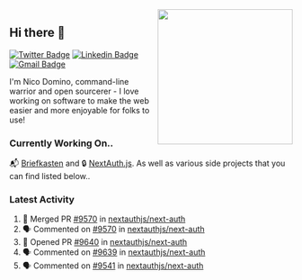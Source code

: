 <img align="right" src="https://user-images.githubusercontent.com/7415984/172472491-91b16eac-fa22-4ecf-92df-d687139fd1f9.gif" width="240" />

## Hi there 👋

[![Twitter Badge](https://img.shields.io/badge/-@ndom91-1ca0f1?style=flat-square&labelColor=1ca0f1&logo=twitter&logoColor=white&link=https://twitter.com/ndom91)](https://twitter.com/ndom91) [![Linkedin Badge](https://img.shields.io/badge/-ndom91-blue?style=flat-square&logo=Linkedin&logoColor=white&link=https://www.linkedin.com/in/ndom91/)](https://www.linkedin.com/in/ndom91/) [![Gmail Badge](https://img.shields.io/badge/-yo@ndo.dev-c14438?style=flat-square&logo=mail.ru&logoColor=white&link=mailto:yo@ndo.dev)](mailto:yo@ndo.dev)

I'm Nico Domino, command-line warrior and open sourcerer - I love working on software to make the web easier and more enjoyable for folks to use! 

### Currently Working On..

📬 [Briefkasten](https://briefkastenhq.com) and 🔒 [NextAuth.js](https://github.com/nextauthjs/next-auth). As well as various side projects that you can find listed below..

<!--START_SECTION_PROFILE_VIEWS:readme-info-->
<!--END_SECTION_PROFILE_VIEWS:readme-info-->

<!--START_SECTION_DAILY_COMMIT:readme-info-->
<!--END_SECTION_DAILY_COMMIT:readme-info-->

<!--START_SECTION_WEEKLY_COMMIT:readme-info-->
<!--END_SECTION_WEEKLY_COMMIT:readme-info-->

### Latest Activity

<!--START_SECTION:activity-->
1. 🎉 Merged PR [#9570](https://github.com/nextauthjs/next-auth/pull/9570) in [nextauthjs/next-auth](https://github.com/nextauthjs/next-auth)
2. 🗣 Commented on [#9570](https://github.com/nextauthjs/next-auth/pull/9570#issuecomment-1891137562) in [nextauthjs/next-auth](https://github.com/nextauthjs/next-auth)
3. 💪 Opened PR [#9640](https://github.com/nextauthjs/next-auth/pull/9640) in [nextauthjs/next-auth](https://github.com/nextauthjs/next-auth)
4. 🗣 Commented on [#9639](https://github.com/nextauthjs/next-auth/pull/9639#issuecomment-1891130627) in [nextauthjs/next-auth](https://github.com/nextauthjs/next-auth)
5. 🗣 Commented on [#9541](https://github.com/nextauthjs/next-auth/pull/9541#issuecomment-1890957171) in [nextauthjs/next-auth](https://github.com/nextauthjs/next-auth)
<!--END_SECTION:activity-->
